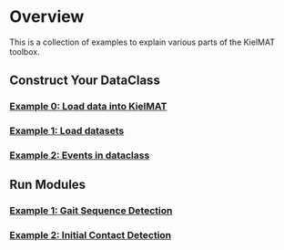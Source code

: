 # Overview

This is a collection of examples to explain various parts of the KielMAT toolbox.

## Construct Your DataClass

### [Example 0: Load data into KielMAT](basic_00_load_Data_into_KielMAT.md)
### [Example 1: Load datasets](basic_01_load_dataset.md)
### [Example 2: Events in dataclass](basic_02_events.md)

## Run Modules

### [Example 1: Gait Sequence Detection](modules_01_gsd.md)
### [Example 2: Initial Contact Detection](modules_02_icd.md)

